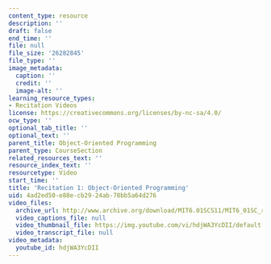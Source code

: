 ```yaml
---
content_type: resource
description: ''
draft: false
end_time: ''
file: null
file_size: '26282845'
file_type: ''
image_metadata:
  caption: ''
  credit: ''
  image-alt: ''
learning_resource_types:
- Recitation Videos
license: https://creativecommons.org/licenses/by-nc-sa/4.0/
ocw_type: ''
optional_tab_title: ''
optional_text: ''
parent_title: Object-Oriented Programming
parent_type: CourseSection
related_resources_text: ''
resource_index_text: ''
resourcetype: Video
start_time: ''
title: 'Recitation 1: Object-Oriented Programming'
uid: 4ad2ed50-e88e-cb29-24ab-78bb5a64d276
video_files:
  archive_url: http://www.archive.org/download/MIT6.01SCS11/MIT6_01SC_rec1_300k.mp4
  video_captions_file: null
  video_thumbnail_file: https://img.youtube.com/vi/hdjWA3YcDII/default.jpg
  video_transcript_file: null
video_metadata:
  youtube_id: hdjWA3YcDII
---
```

